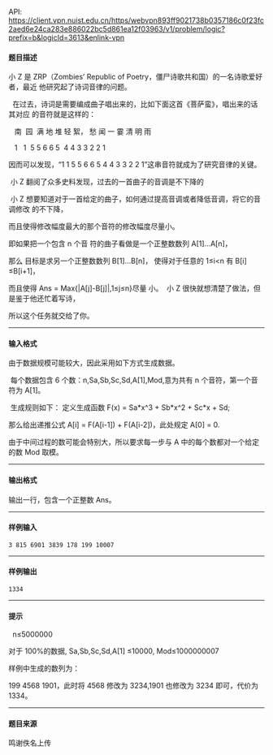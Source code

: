 API: https://client.vpn.nuist.edu.cn/https/webvpn893ff9021738b0357186c0f23fc2aed6e24ca283e886022bc5d861ea12f03963/v1/problem/logic?prefix=b&logicId=3613&enlink-vpn

#### 题目描述

小 Z 是 ZRP（Zombies’ Republic of Poetry，僵尸诗歌共和国）的一名诗歌爱好者，最近 他研究起了诗词音律的问题。

  在过去，诗词是需要编成曲子唱出来的，比如下面这首《菩萨蛮》，唱出来的话其对应 的音符就是这样的：

   南  园  满 地 堆 轻 絮， 愁 闻 一 霎 清 明 雨

   1   1  5 5 6 6 5  4 4 3 3 2 2 1  

因而可以发现，“1 1 5 5 6 6 5 4 4 3 3 2 2 1”这串音符就成为了研究音律的关键。

 小 Z 翻阅了众多史料发现，过去的一首曲子的音调是不下降的 

 小 Z 想要知道对于一首给定的曲子，如何通过提高音调或者降低音调，将它的音调修改 的不下降，

而且使得修改幅度最大的那个音符的修改幅度尽量小。

即如果把一个包含 n 个音 符的曲子看做是一个正整数数列 A\[1\]…A\[n\]，

那么 目标是求另一个正整数数列 B\[1\]…B\[n\]， 使得对于任意的 1≤i<n 有 B\[i\] ≤B\[i+1\]，

而且使得 Ans = Max{|A\[j\]-B\[j\]|,1≤j≤n}尽量 小。  小 Z 很快就想清楚了做法，但是鉴于他还忙着写诗，

所以这个任务就交给了你。 

---

#### 输入格式

由于数据规模可能较大，因此采用如下方式生成数据。

 每个数据包含 6 个数：n,Sa,Sb,Sc,Sd,A\[1\],Mod,意为共有 n 个音符，第一个音符为 A\[1\]。

 生成规则如下： 定义生成函数 F(x) = Sa\*x^3 + Sb\*x^2 + Sc\*x + Sd; 

那么给出递推公式 A\[i\] = F(A\[i-1\]) + F(A\[i-2\])，此处规定 A\[0\] = 0. 

由于中间过程的数可能会特别大，所以要求每一步与 A 中的每个数都对一个给定的数 Mod 取模。

---

#### 输出格式

输出一行，包含一个正整数 Ans。 

---

#### 样例输入
```
3 815 6901 3839 178 199 10007 
```

---

#### 样例输出
```
1334
```

---

#### 提示

  n≤5000000 

对于 100%的数据, Sa,Sb,Sc,Sd,A\[1\] ≤10000, Mod≤1000000007 

样例中生成的数列为：  

199 4568 1901，此时将 4568 修改为 3234,1901 也修改为 3234 即可，代价为 1334。 

---

#### 题目来源

鸣谢佚名上传